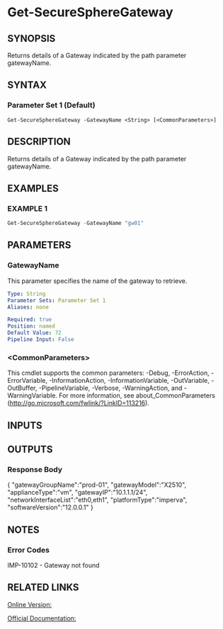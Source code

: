 ﻿# Get-SecureSphereGateway

## SYNOPSIS
Returns details of a Gateway indicated by the path parameter gatewayName.

## SYNTAX

### Parameter Set 1 (Default)
```
Get-SecureSphereGateway -GatewayName <String> [<CommonParameters>]
```

## DESCRIPTION
Returns details of a Gateway indicated by the path parameter gatewayName.

## EXAMPLES

### EXAMPLE 1

```powershell
Get-SecureSphereGateway -GatewayName "gw01"
```

## PARAMETERS

### GatewayName
This parameter specifies the name of the gateway to retrieve.

```yaml
Type: String
Parameter Sets: Parameter Set 1
Aliases: none

Required: true
Position: named
Default Value: 72
Pipeline Input: False
```

### \<CommonParameters\>
This cmdlet supports the common parameters: -Debug, -ErrorAction, -ErrorVariable, -InformationAction, -InformationVariable, -OutVariable, -OutBuffer, -PipelineVariable, -Verbose, -WarningAction, and -WarningVariable. For more information, see about_CommonParameters (http://go.microsoft.com/fwlink/?LinkID=113216).

## INPUTS

## OUTPUTS

### Response Body
{
"gatewayGroupName":"prod-01",
"gatewayModel":"X2510",
"applianceType":"vm",
"gatewayIP":"10.1.1.1/24",
"networkInterfaceList":"eth0,eth1",
"platformType":"imperva",
"softwareVersion":"12.0.0.1"
}

## NOTES

### Error Codes
IMP-10102 - Gateway not found

## RELATED LINKS

[Online Version:](https://github.com/akshinmustafayev/SecureSpherePS/tree/master/Documentation)

[Official Documentation:](https://docs.imperva.com/bundle/v13.6-api-reference-guide/page/69346.htm)



